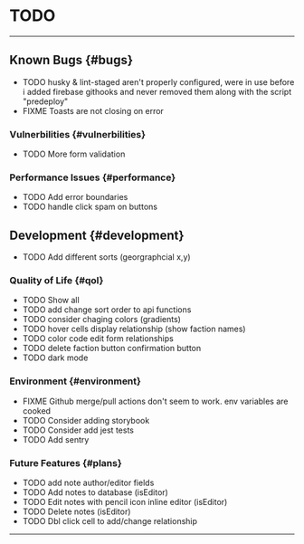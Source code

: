 # TODO

---

## Known Bugs {#bugs}

- TODO husky & lint-staged aren't properly configured, were in use before i added firebase githooks and never removed them along with the script "predeploy"
- FIXME Toasts are not closing on error

### Vulnerbilities {#vulnerbilities}

- TODO More form validation

### Performance Issues {#performance}

- TODO Add error boundaries
- TODO handle click spam on buttons

## Development {#development}

- TODO Add different sorts (georgraphcial x,y)

### Quality of Life {#qol}

- TODO Show all
- TODO add change sort order to api functions
- TODO consider chaging colors (gradients)
- TODO hover cells display relationship (show faction names)
- TODO color code edit form relationships
- TODO delete faction button confirmation button
- TODO dark mode

### Environment {#environment}

- FIXME Github merge/pull actions don't seem to work. env variables are cooked
- TODO Consider adding storybook
- TODO Consider add jest tests
- TODO Add sentry

### Future Features {#plans}

- TODO add note author/editor fields
- TODO Add notes to database (isEditor)
- TODO Edit notes with pencil icon inline editor (isEditor)
- TODO Delete notes (isEditor)
- TODO Dbl click cell to add/change relationship

---
